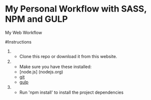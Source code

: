# My Personal Workflow with SASS, NPM and GULP
My Web Workflow

#Instructions
1. - Clone this repo or download it from this website.
2. - Make sure you have these installed:
   - [node.js] (nodejs.org)
   - [git](git-scm.com)
   - [gulp](http://gulpjs.com)
3. - Run 'npm install' to install the project dependencies
